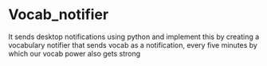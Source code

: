 # Vocab_notifier
It sends desktop notifications using python and implement this by creating a vocabulary notifier 
that sends vocab as a notification, every five minutes by which our vocab power also gets strong
